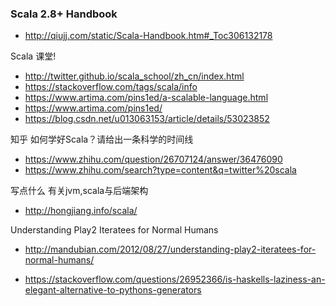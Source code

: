 ### Scala 2.8+ Handbook
- http://qiujj.com/static/Scala-Handbook.htm#_Toc306132178

Scala 课堂!

- http://twitter.github.io/scala_school/zh_cn/index.html
- https://stackoverflow.com/tags/scala/info
- https://www.artima.com/pins1ed/a-scalable-language.html
- https://www.artima.com/pins1ed/
- https://blog.csdn.net/u013063153/article/details/53023852

知乎 如何学好Scala？请给出一条科学的时间线
- https://www.zhihu.com/question/26707124/answer/36476090
- https://www.zhihu.com/search?type=content&q=twitter%20scala

写点什么 有关jvm,scala与后端架构
- http://hongjiang.info/scala/

Understanding Play2 Iteratees for Normal Humans
- http://mandubian.com/2012/08/27/understanding-play2-iteratees-for-normal-humans/

- https://stackoverflow.com/questions/26952366/is-haskells-laziness-an-elegant-alternative-to-pythons-generators
